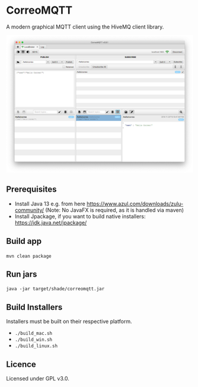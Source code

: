 # CorreoMQTT
A modern graphical MQTT client using the HiveMQ client library.

![CorreoMQTT Connection View](screenshot.png)

## Prerequisites

* Install Java 13 e.g. from here https://www.azul.com/downloads/zulu-community/ (Note: No JavaFX is required, as it is handled via maven)
* Install Jpackage, if you want to build native installers: https://jdk.java.net/jpackage/

## Build app
`mvn clean package`

## Run jars

`java -jar target/shade/correomqtt.jar`

## Build Installers

Installers must be built on their respective platform.

* `./build_mac.sh`
* `./build_win.sh`
* `./build_linux.sh`

## Licence 

Licensed under GPL v3.0.
